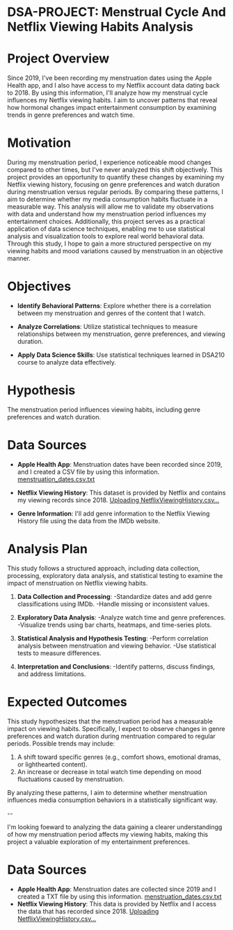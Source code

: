 # DSA-PROJECT: Menstrual Cycle And Netflix Viewing Habits Analysis

# Project Overview 
Since 2019, I've been recording my menstruation dates using the Apple Health app, and I also have access to my Netflix account data dating back to 2018. 
By using this information, I'll analyze how my menstrual cycle influences my Netflix viewing habits.
I aim to uncover patterns that reveal how hormonal changes impact entertainment consumption by examining trends in genre preferences and watch time. 



# Motivation
During my menstruation period, I experience noticeable mood changes compared to other times, but I've never analyzed this shift objectively.
This project provides an opportunity to quantify these changes by examining my Netflix viewing history, focusing on genre preferences and watch duration during menstruation versus regular periods.
By comparing these patterns, I aim to determine whether my media consumption habits fluctuate in a measurable way. 
This analysis will allow me to validate my observations with data and understand how my menstruation period influences my entertainment choices.
Additionally, this project serves as a practical application of data science techniques, enabling me to use statistical analysis and visualization tools to explore real world behavioral data. 
Through this study, I hope to gain a more structured perspective on my viewing habits and mood variations caused by menstruation in an objective manner.



# Objectives
- **Identify Behavioral Patterns**: Explore whether there is a correlation between my menstruation and genres of the content that I watch.
  
- **Analyze Correlations**: Utilize statistical techniques to measure relationships between my menstruation, genre preferences, and viewing duration.
  
- **Apply Data Science Skills**: Use statistical techniques learned in DSA210 course to analyze data effectively.

  

# Hypothesis
The menstruation period influences viewing habits, including genre preferences and watch duration.


# Data Sources
- **Apple Health App**: Menstruation dates have been recorded since 2019, and I created a CSV file by using this information.
[menstruation_dates.csv.txt](https://github.com/user-attachments/files/19168553/menstruation_dates.csv.txt)

- **Netflix Viewing History**: This dataset is provided by Netflix and contains my viewing records since 2018.
[Uploading NetflixViewingHistory.csv…]()

- **Genre Information**: I'll add genre information to the Netflix Viewing History file using the data from the IMDb website.
  

# Analysis Plan
This study follows a structured approach, including data collection, processing, exploratory data analysis, and statistical testing to examine the impact of menstruation on Netflix viewing habits.

1. **Data Collection and Processing**:
   -Standardize dates and add genre classifications using IMDb.
   -Handle missing or inconsistent values.
   
2. **Exploratory Data Analysis**:
   -Analyze watch time and genre preferences.
   -Visualize trends using bar charts, heatmaps, and time-series plots.
   
3. **Statistical Analysis and Hypothesis Testing**:
   -Perform correlation analysis between menstruation and viewing behavior.
   -Use statistical tests to measure differences.
   
4. **Interpretation and Conclusions**:
   -Identify patterns, discuss findings, and address limitations.


# Expected Outcomes
This study hypothesizes that the menstruation period has a measurable impact on viewing habits. 
Specifically, I expect to observe changes in genre preferences and watch duration during mentruation compared to regular periods.
Possible trends may include:
1) A shift toward specific genres (e.g., comfort shows, emotional dramas, or lighthearted content).
2) An increase or decrease in total watch time depending on mood fluctuations caused by menstruation.
 
By analyzing  these patterns, I aim to determine whether menstruation influences media consumption behaviors in a statistically significant way.

--

I'm looking foeward to analyzing the data gaining a clearer understandingg of how my menstruation period affects my viewing habits, making this project a valuable exploration of my entertainment preferences.


# Data Sources
- **Apple Health App**: Menstruation dates are collected since 2019 and I created a TXT file by using this information.
[menstruation_dates.csv.txt](https://github.com/user-attachments/files/19168553/menstruation_dates.csv.txt)
- **Netflix Viewing History**: This data is provided by Netflix and I access the data that has recorded since 2018.
[Uploading NetflixViewingHistory.csv…]()



  
